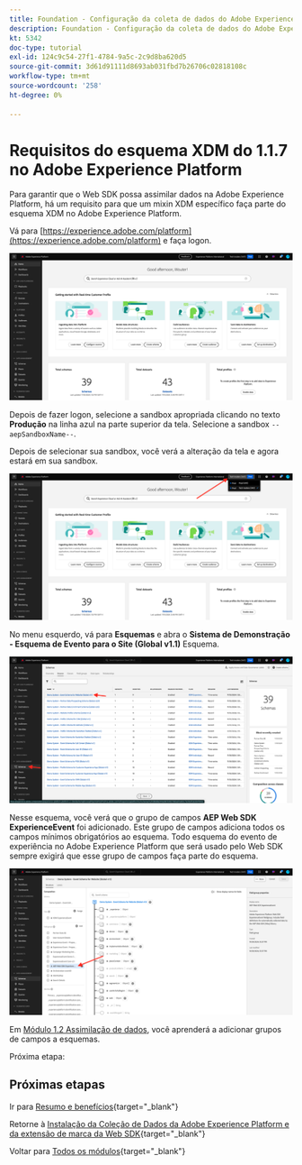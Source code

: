 ```yaml
---
title: Foundation - Configuração da coleta de dados do Adobe Experience Platform e da extensão Web SDK - requisitos do esquema XDM no Adobe Experience Platform
description: Foundation - Configuração da coleta de dados do Adobe Experience Platform e da extensão Web SDK - requisitos do esquema XDM no Adobe Experience Platform
kt: 5342
doc-type: tutorial
exl-id: 124c9c54-27f1-4784-9a5c-2c9d8ba620d5
source-git-commit: 3d61d91111d8693ab031fbd7b26706c02818108c
workflow-type: tm+mt
source-wordcount: '258'
ht-degree: 0%

---
```


# Requisitos do esquema XDM do 1.1.7 no Adobe Experience Platform

Para garantir que o Web SDK possa assimilar dados na Adobe Experience Platform, há um requisito para que um mixin XDM específico faça parte do esquema XDM no Adobe Experience Platform.

Vá para [https://experience.adobe.com/platform](https://experience.adobe.com/platform) e faça logon.

![Depurador da AEP](./images/exp1.png)

Depois de fazer logon, selecione a sandbox apropriada clicando no texto **Produção** na linha azul na parte superior da tela. Selecione a sandbox `--aepSandboxName--`.

Depois de selecionar sua sandbox, você verá a alteração da tela e agora estará em sua sandbox.

![Depurador da AEP](./images/exp2.png)

No menu esquerdo, vá para **Esquemas** e abra o **Sistema de Demonstração - Esquema de Evento para o Site (Global v1.1)** Esquema.

![Depurador da AEP](./images/exp3.png)

Nesse esquema, você verá que o grupo de campos **AEP Web SDK ExperienceEvent** foi adicionado. Este grupo de campos adiciona todos os campos mínimos obrigatórios ao esquema. Todo esquema do evento de experiência no Adobe Experience Platform que será usado pelo Web SDK sempre exigirá que esse grupo de campos faça parte do esquema.

![Depurador da AEP](./images/exp4.png)

Em [Módulo 1.2 Assimilação de dados](./../dc1.2/data-ingestion.md), você aprenderá a adicionar grupos de campos a esquemas.

Próxima etapa:

## Próximas etapas

Ir para [Resumo e benefícios](./summary.md){target="_blank"}

Retorne à [Instalação da Coleção de Dados da Adobe Experience Platform e da extensão de marca da Web SDK](./data-ingestion-launch-web-sdk.md){target="_blank"}

Voltar para [Todos os módulos](./../../../../overview.md){target="_blank"}
